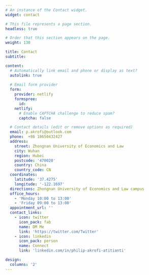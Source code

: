 ```yaml
---
# An instance of the Contact widget.
widget: contact

# This file represents a page section.
headless: true

# Order that this section appears on the page.
weight: 130

title: Contact
subtitle:

content:
  # Automatically link email and phone or display as text?
  autolink: true
  
  # Email form provider
  form:
    provider: netlify
    formspree:
      id:
    netlify:
      # Enable CAPTCHA challenge to reduce spam?
      captcha: false

  # Contact details (edit or remove options as required)
  email: p.akrofi@outlook.com
  phone:  +86 18650432427
  address:
    street: Zhongnan University of Economics and Law
    city: Wuhan
    region: Hubei
    postcode: '470020'
    country: China
    country_code: CN
  coordinates:
    latitude: '37.4275'
    longitude: '-122.1697'
  directions: Zhongnan University of Economics and Law campus
  office_hours:
    - 'Monday 10:00 to 13:00'
    - 'Friday 09:00 to 13:00'
  appointment_url: ''
  contact_links:
    - icon: twitter
      icon_pack: fab
      name: DM Me
      link: 'https://twitter.com/Twitter'
    - icon: linkedin
      icon_pack: person
      name: Connect
      link: 'linkedin.com/in/philip-akrofi-atitianti'

design:
  columns: '2'
---
```

